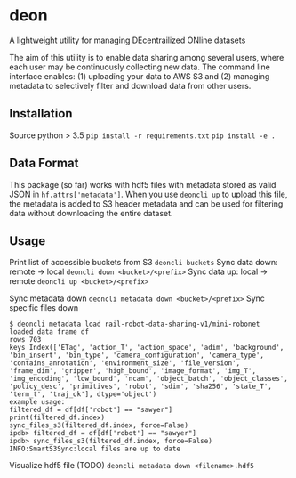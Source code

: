 # deon
A lightweight utility for managing DEcentrailized ONline datasets

The aim of this utility is to enable data sharing among several users, where
each user may be continuously collecting new data. The command line interface
enables: (1) uploading your data to AWS S3 and (2) managing metadata to
selectively filter and download data from other users.

## Installation
Source python > 3.5
`pip install -r requirements.txt`
`pip install -e .`

## Data Format
This package (so far) works with hdf5 files with metadata stored as valid JSON
in `hf.attrs['metadata']`. When you use `deoncli up` to upload this file, the
metadata is added to S3 header metadata and can be used for filtering data
without downloading the entire dataset.

## Usage
Print list of accessible buckets from S3
`deoncli buckets`
Sync data down: remote -> local
`deoncli down <bucket>/<prefix>`
Sync data up: local -> remote
`deoncli up <bucket>/<prefix>`

Sync metadata down
`deoncli metadata down <bucket>/<prefix>`
Sync specific files down
```
$ deoncli metadata load rail-robot-data-sharing-v1/mini-robonet
loaded data frame df
rows 703
keys Index(['ETag', 'action_T', 'action_space', 'adim', 'background', 'bin_insert', 'bin_type', 'camera_configuration', 'camera_type', 'contains_annotation', 'environment_size', 'file_version', 'frame_dim', 'gripper', 'high_bound', 'image_format', 'img_T', 'img_encoding', 'low_bound', 'ncam', 'object_batch', 'object_classes', 'policy_desc', 'primitives', 'robot', 'sdim', 'sha256', 'state_T', 'term_t', 'traj_ok'], dtype='object')
example usage:
filtered_df = df[df['robot'] == "sawyer"]
print(filtered_df.index)
sync_files_s3(filtered_df.index, force=False)
ipdb> filtered_df = df[df['robot'] == "sawyer"]
ipdb> sync_files_s3(filtered_df.index, force=False)
INFO:SmartS3Sync:local files are up to date
```
Visualize hdf5 file (TODO)
`deoncli metadata down <filename>.hdf5`
